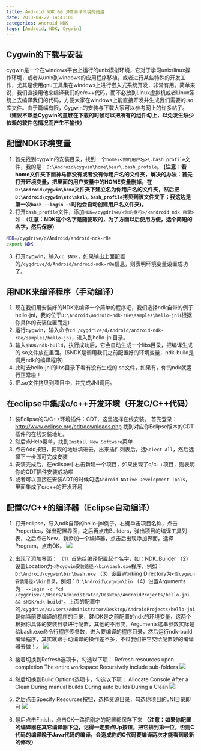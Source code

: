 ```yaml
---
title: Android NDK && JNI编译环境的搭建
date: 2013-04-27 14:41:00
categories: Android NDK
tags: [Android, NDK, Cygwin]
---
```


## Cygwin的下载与安装
cygwin是一个在windows平台上运行的unix模拟环境，它对于学习unix/linux操作环境，或者从unix到windows的应用程序移植，或者进行某些特殊的开发工作，尤其是使用gnu工具集在windows上进行嵌入式系统开发，非常有用。简单来说，我们直接用他来编译我们的c/c++代码，而不必放到Linux虚拟机或者Linux系统上去编译我们的代码，方便大家在windows上能直接开发并生成我们需要的.so库文件。由于篇幅有限，Cygwin的安装与下载大家可以参考网上的许多帖子。**（建议不熟悉Cygwin的童鞋在下载的时候可以把所有的组件勾上，以免发生缺少依赖的软件包情况而产生不愉快）**

## 配置NDK环境变量
1. 首先找到cygwin的安装目录，找到一个`home\<你的用户名>\.bash_profile`文件，我的是：`D:\Android\cygwin\home\bear\.bash_profile`。
**(注意：若home文件夹下面神马都没有或者没有你用户名的文件夹，解决的办法：首先打开环境变量，把里面的用户变量中的HOME变量删掉，在`D:\Android\cygwin\home`文件夹下建立名为你用户名的文件夹，然后把`D:\Android\cygwin\etc\skel\.bash_profile`拷贝到该文件夹下；我这边是第一次`bash --login -i`时他会自动创建用户名文件夹)。**
2. 打开`bash_profile`文件，添加`NDK=/cygdrive/<你的盘符>/<android ndk 目录>` 如：**（注意：NDK这个名字是随便取的，为了方面以后使用方便，选个简短的名字，然后保存）**
```bash
NDK=/cygdrive/d/Android/android-ndk-r8e
export NDK
```
3. 打开cygwin，输入`cd $NDK`，如果输出上面配置的`/cygdrive/d/Android/android-ndk-r8e`信息，则表明环境变量设置成功了。

## 用NDK来编译程序（手动编译）
1. 现在我们用安装好的NDK来编译一个简单的程序吧，我们选择ndk自带的例子hello-jni，我的位于`D:\Android\android-ndk-r8e\samples\hello-jni`(根据你具体的安装位置而定)
2. 运行cygwin，输入命令`cd /cygdrive/d/Android/android-ndk-r8e/samples/hello-jni`，进入到hello-jni目录。
3. 输入`$NDK/ndk-build`，执行成功后，它会自动生成一个libs目录，把编译生成的.so文件放在里面。($NDK是调用我们之前配置好的环境变量，ndk-build是调用ndk的编译程序)
4. 此时去hello-jni的libs目录下看有没有生成的.so文件，如果有，你的ndk就运行正常啦！
5. 把.so文件拷贝到项目中，并完成JNI调用。

## 在eclipse中集成c/c++开发环境（开发C/C++代码）
1. 装Eclipse的C/C++环境插件：CDT，这里选择在线安装。
首先登录：http://www.eclipse.org/cdt/downloads.php
找到对应你Eclipse版本的CDT插件的在线安装地址。
2. 然后点Help菜单，找到`Install New Software`菜单
3. 点击Add按钮，把取的地址填进去，出来插件列表后，选`Select All`，然后选择下一步即可完成安装
4. 安装完成后，在eclispe中右击新建一个项目，如果出现了c/c++项目，则表明你的CDT插件安装成功啦
5. 或者可以直接在安装ADT的时候勾选`Android Native Development Tools`，里面集成了c/c++的开发环境

## 配置C/C++的编译器（Eclipse自动编译）
1. 打开eclipse，导入ndk自带的hello-jni例子，右键单击项目名称，点击Properties，弹出配置界面，之后再点击Builders，弹出项目的编译工具列表，之后点击New，新添加一个编译器，点击后出现添加界面，选择Program，点击OK。
![](20130427150402206.jpg)

2. 出现了添加界面：
（1）首先给编译配置起个名字，如：NDK_Builder
（2）设置Location为`<你cygwin安装路径>\bin\bash.exe`程序，例如：`D:\Android\cygwin\bin\bash.exe`
（3）设置Working Directory为`<你cygwin安装路径>\bin目录`，例如：`D:\Android\cygwin\bin`
（4）设置Arguments为：`--login -c "cd /cygdrive/c/Users/Administrator/Desktop/AndroidProjects/hello-jni && $NDK/ndk-build"`。上面的配置中的`/cygdrive/c/Users/Administrator/Desktop/AndroidProjects/hello-jni`是你当前要编译的程序的目录，$NDK是之前配置的ndk的环境变量，这两个根据你具体的安装目录进行配置，其他的不用变，Arguments这串参数实际是给bash.exe命令行程序传参数，进入要编译的程序目录，然后运行ndk-build编译程序，其实就跟手动编译的操作差不多，不过我们把它交给配置好的编译器去做！。
![](20130427143621925.jpg)

3. 接着切换到Refresh选项卡，勾选以下项：
Refresh resources upon completion
The entire workspace
Recursively include sub-folders
![](20130427143630259.jpg)

4. 然后切换到Build Options选项卡，勾选以下项：
Allocate Console
After a Clean
During manual builds
During auto builds
During a Clean
![](20130427143636722.jpg)

5. 之后点击Specify Resources按钮，选择资源目录，勾选你项目的JNI目录即可
![](20130427143640368.jpg)

6. 最后点击Finish，点击OK一路把刚才的配置都保存下来
**（注意：如果你配置的编译器在其它编译器下边，记得一定要点Up按钮，把它排到第一位，否则C代码的编译晚于Java代码的编译，会造成你的C代码要编译两次才能看到最新的修改）**